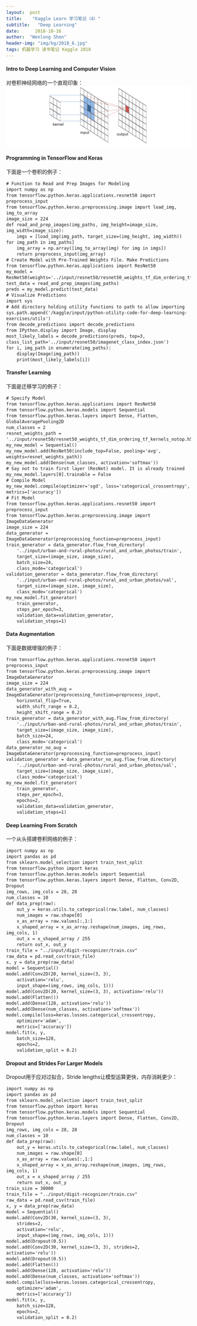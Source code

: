 ```yaml
---
layout:	 post
title:	  "Kaggle Learn 学习笔记（4）"
subtitle:   "Deep Learning"
date:	   2018-10-16
author:	 "Wenlong Shen"
header-img: "img/bg/2018_6.jpg"
tags: 机器学习 读书笔记 Kaggle 2018
---
```


<script type="text/javascript" src="http://cdn.mathjax.org/mathjax/latest/MathJax.js?config=default"></script>

#### Intro to Deep Learning and Computer Vision

对卷积神经网络的一个直观印象：
![kl4](/img/post/2018_10_16_convolution.png)

#### Programming in TensorFlow and Keras

下面是一个卷积的例子：

	# Function to Read and Prep Images for Modeling
	import numpy as np
	from tensorflow.python.keras.applications.resnet50 import preprocess_input
	from tensorflow.python.keras.preprocessing.image import load_img, img_to_array	
	image_size = 224
	def read_and_prep_images(img_paths, img_height=image_size, img_width=image_size):
		imgs = [load_img(img_path, target_size=(img_height, img_width)) for img_path in img_paths]
		img_array = np.array([img_to_array(img) for img in imgs])
		return preprocess_input(img_array)
	# Create Model with Pre-Trained Weights File. Make Predictions
	from tensorflow.python.keras.applications import ResNet50
	my_model = ResNet50(weights='../input/resnet50/resnet50_weights_tf_dim_ordering_tf_kernels.h5')
	test_data = read_and_prep_images(img_paths)
	preds = my_model.predict(test_data)
	# Visualize Predictions
	import sys
	# Add directory holding utility functions to path to allow importing
	sys.path.append('/kaggle/input/python-utility-code-for-deep-learning-exercises/utils')
	from decode_predictions import decode_predictions
	from IPython.display import Image, display
	most_likely_labels = decode_predictions(preds, top=3, class_list_path='../input/resnet50/imagenet_class_index.json')
	for i, img_path in enumerate(img_paths):
		display(Image(img_path))
		print(most_likely_labels[i])

#### Transfer Learning

下面是迁移学习的例子：

	# Specify Model
	from tensorflow.python.keras.applications import ResNet50
	from tensorflow.python.keras.models import Sequential
	from tensorflow.python.keras.layers import Dense, Flatten, GlobalAveragePooling2D
	num_classes = 2
	resnet_weights_path = '../input/resnet50/resnet50_weights_tf_dim_ordering_tf_kernels_notop.h5'
	my_new_model = Sequential()
	my_new_model.add(ResNet50(include_top=False, pooling='avg', weights=resnet_weights_path))
	my_new_model.add(Dense(num_classes, activation='softmax'))
	# Say not to train first layer (ResNet) model. It is already trained
	my_new_model.layers[0].trainable = False
	# Compile Model
	my_new_model.compile(optimizer='sgd', loss='categorical_crossentropy', metrics=['accuracy'])
	# Fit Model
	from tensorflow.python.keras.applications.resnet50 import preprocess_input
	from tensorflow.python.keras.preprocessing.image import ImageDataGenerator
	image_size = 224
	data_generator = ImageDataGenerator(preprocessing_function=preprocess_input)
	train_generator = data_generator.flow_from_directory(
		'../input/urban-and-rural-photos/rural_and_urban_photos/train',
		target_size=(image_size, image_size),
		batch_size=24,
		class_mode='categorical')
	validation_generator = data_generator.flow_from_directory(
		'../input/urban-and-rural-photos/rural_and_urban_photos/val',
		target_size=(image_size, image_size),
		class_mode='categorical')
	my_new_model.fit_generator(
		train_generator,
		steps_per_epoch=3,
		validation_data=validation_generator,
		validation_steps=1)

#### Data Augmentation

下面是数据增强的例子：

	from tensorflow.python.keras.applications.resnet50 import preprocess_input
	from tensorflow.python.keras.preprocessing.image import ImageDataGenerator
	image_size = 224
	data_generator_with_aug = ImageDataGenerator(preprocessing_function=preprocess_input,
		horizontal_flip=True,
		width_shift_range = 0.2,
		height_shift_range = 0.2)
	train_generator = data_generator_with_aug.flow_from_directory(
		'../input/urban-and-rural-photos/rural_and_urban_photos/train',
		target_size=(image_size, image_size),
		batch_size=24,
		class_mode='categorical')
	data_generator_no_aug = ImageDataGenerator(preprocessing_function=preprocess_input)
	validation_generator = data_generator_no_aug.flow_from_directory(
		'../input/urban-and-rural-photos/rural_and_urban_photos/val',
		target_size=(image_size, image_size),
		class_mode='categorical')
	my_new_model.fit_generator(
		train_generator,
		steps_per_epoch=3,
		epochs=2,
		validation_data=validation_generator,
		validation_steps=1)

#### Deep Learning From Scratch

一个从头搭建卷积网络的例子：

	import numpy as np
	import pandas as pd
	from sklearn.model_selection import train_test_split
	from tensorflow.python import keras
	from tensorflow.python.keras.models import Sequential
	from tensorflow.python.keras.layers import Dense, Flatten, Conv2D, Dropout
	img_rows, img_cols = 28, 28
	num_classes = 10
	def data_prep(raw):
		out_y = keras.utils.to_categorical(raw.label, num_classes)
		num_images = raw.shape[0]
		x_as_array = raw.values[:,1:]
		x_shaped_array = x_as_array.reshape(num_images, img_rows, img_cols, 1)
		out_x = x_shaped_array / 255
		return out_x, out_y
	train_file = "../input/digit-recognizer/train.csv"
	raw_data = pd.read_csv(train_file)
	x, y = data_prep(raw_data)
	model = Sequential()
	model.add(Conv2D(20, kernel_size=(3, 3),
		activation='relu',
		input_shape=(img_rows, img_cols, 1)))
	model.add(Conv2D(20, kernel_size=(3, 3), activation='relu'))
	model.add(Flatten())
	model.add(Dense(128, activation='relu'))
	model.add(Dense(num_classes, activation='softmax'))
	model.compile(loss=keras.losses.categorical_crossentropy,
		optimizer='adam',
		metrics=['accuracy'])
	model.fit(x, y,
		batch_size=128,
		epochs=2,
		validation_split = 0.2)

#### Dropout and Strides For Larger Models

Dropout用于应对过拟合，Stride lengths让模型运算更快，内存消耗更少：

	import numpy as np
	import pandas as pd
	from sklearn.model_selection import train_test_split
	from tensorflow.python import keras
	from tensorflow.python.keras.models import Sequential
	from tensorflow.python.keras.layers import Dense, Flatten, Conv2D, Dropout
	img_rows, img_cols = 28, 28
	num_classes = 10
	def data_prep(raw):
		out_y = keras.utils.to_categorical(raw.label, num_classes)
		num_images = raw.shape[0]
		x_as_array = raw.values[:,1:]
		x_shaped_array = x_as_array.reshape(num_images, img_rows, img_cols, 1)
		out_x = x_shaped_array / 255
		return out_x, out_y
	train_size = 30000
	train_file = "../input/digit-recognizer/train.csv"
	raw_data = pd.read_csv(train_file)
	x, y = data_prep(raw_data)
	model = Sequential()
	model.add(Conv2D(30, kernel_size=(3, 3),
		strides=2,
		activation='relu',
		input_shape=(img_rows, img_cols, 1)))
	model.add(Dropout(0.5))
	model.add(Conv2D(30, kernel_size=(3, 3), strides=2, activation='relu'))
	model.add(Dropout(0.5))
	model.add(Flatten())
	model.add(Dense(128, activation='relu'))
	model.add(Dense(num_classes, activation='softmax'))
	model.compile(loss=keras.losses.categorical_crossentropy,
		optimizer='adam',
		metrics=['accuracy'])
	model.fit(x, y,
		batch_size=128,
		epochs=2,
		validation_split = 0.2)